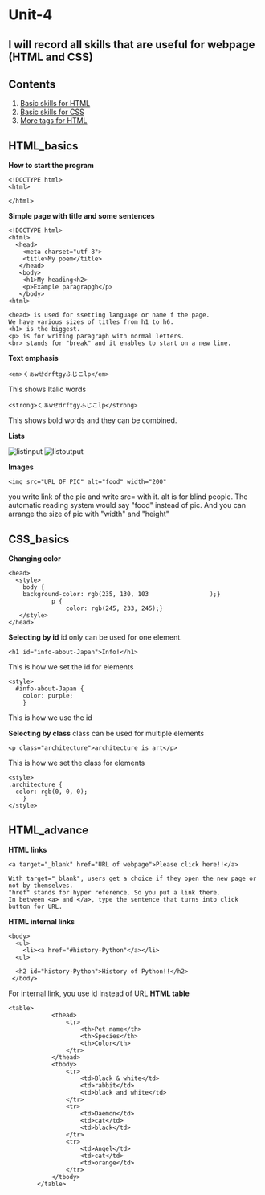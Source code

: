 # Unit-4

## I will record all skills that are useful for webpage (HTML and CSS) ##

Contents
------------
1. [Basic skills for HTML](#HTML_basics)
1. [Basic skills for CSS](#CSS_basics)
1. [More tags for HTML](#HTML_advance)



HTML_basics
------------
**How to start the program**
```
<!DOCTYPE html>
<html>

</html>
```

**Simple page with title and some sentences**
```
<!DOCTYPE html>
<html>
  <head>
    <meta charset="utf-8">
    <title>My poem</title>
   </head>
   <body>
    <h1>My heading<h2>
    <p>Example paragrapgh</p>
   </body>
<html>
```
```
<head> is used for ssetting language or name f the page. 
We have various sizes of titles from h1 to h6.
<h1> is the biggest.  
<p> is for writing paragraph with normal letters. 
<br> stands for "break" and it enables to start on a new line.
```
**Text emphasis**
```
<em>くぁwせdrftgyふじこlp</em>
```
This shows Italic words

```
<strong>くぁwせdrftgyふじこlp</strong>
```
This shows bold words and they can be combined.

**Lists**

![listinput](htmllist.JPG)
![listoutput](httmllist2.JPG)

**Images**
```
<img src="URL OF PIC" alt="food" width="200"
```
you write link of the pic and write src= with it.  alt is for blind people. The automatic reading system would say "food" instead of pic. And you can arrange the size of pic with "width" and "height" 

CSS_basics
-----------
**Changing color**
```
<head>
  <style>
    body {
    background-color: rgb(235, 130, 103                 );}
            p {
                color: rgb(245, 233, 245);}
   </style>
</head>
```
**Selecting by id**
id only can be used for one element. 
```
<h1 id="info-about-Japan">Info!</h1>
```
This is how we set the id for elements

```
<style>
  #info-about-Japan {
    color: purple;
    }
```
This is how we use the id

**Selecting by class**
class can be used for multiple elements
```
<p class="architecture">architecture is art</p>
```
This is how we set the class for elements

```
<style>
.architecture {
  color: rgb(0, 0, 0);
    }
</style>
```

HTML_advance
-----
**HTML links**
```
<a target="_blank" href="URL of webpage">Please click here!!</a>
```
```
With target="_blank", users get a choice if they open the new page or not by themselves. 
"href" stands for hyper reference. So you put a link there.
In between <a> and </a>, type the sentence that turns into click button for URL.
```
**HTML internal links**
```
<body>
  <ul>
    <li><a href="#history-Python"</a></li>
  <ul>
  
  <h2 id="history-Python">History of Python!!</h2>
 </body>
```
For internal link, you use id instead of URL
**HTML table**
```
<table>
            <thead>
                <tr>
                    <th>Pet name</th>
                    <th>Species</th>
                    <th>Color</th>
                </tr>
            </thead>
            <tbody>
                <tr>
                    <td>Black & white</td>
                    <td>rabbit</td>
                    <td>black and white</td>
                </tr>
                <tr>
                    <td>Daemon</td>
                    <td>cat</td>
                    <td>black</td>
                </tr>
                <tr>
                    <td>Angel</td>
                    <td>cat</td>
                    <td>orange</td>
                </tr>
            </tbody>
        </table>
```

